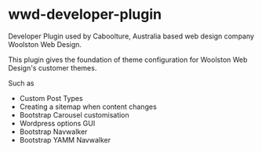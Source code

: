 # wwd-developer-plugin
Developer Plugin used by Caboolture, Australia based web design company Woolston Web Design.

This plugin gives the foundation of theme configuration for Woolston Web Design's customer themes.

Such as
* Custom Post Types
* Creating a sitemap when content changes
* Bootstrap Carousel customisation
* Wordpress options GUI
* Bootstrap Navwalker
* Bootstrap YAMM Navwalker